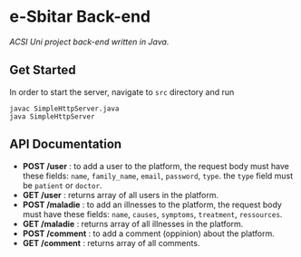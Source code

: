 # e-Sbitar Back-end

_ACSI Uni project back-end written in Java._

## Get Started

In order to start the server, navigate to `src` directory and run

```
javac SimpleHttpServer.java
java SimpleHttpServer
```

## API Documentation

- **POST /user** : to add a user to the platform, the request body must have these fields: `name`, `family_name`, `email`, `password`, `type`. the `type` field must be `patient` or `doctor`.
- **GET /user** : returns array of all users in the platform.
- **POST /maladie** : to add an illnesses to the platform, the request body must have these fields: `name`, `causes`, `symptoms`, `treatment`, `ressources`.
- **GET /maladie** : returns array of all illnesses in the platform.
- **POST /comment** : to add a comment (oppinion) about the platform.
- **GET /comment** : returns array of all comments.
